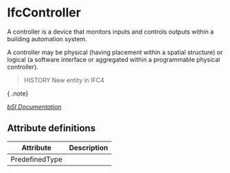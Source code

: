 IfcController
=============
A controller is a device that monitors inputs and controls outputs within a
building automation system.  
  
A controller may be physical (having placement within a spatial structure) or
logical (a software interface or aggregated within a programmable physical
controller).  
  
> HISTORY  New entity in IFC4  
  
{ .note}  
>  
[ _bSI
Documentation_](https://standards.buildingsmart.org/IFC/DEV/IFC4_2/FINAL/HTML/schema/ifcbuildingcontrolsdomain/lexical/ifccontroller.htm)


Attribute definitions
---------------------
| Attribute      | Description   |
|----------------|---------------|
| PredefinedType |               |

